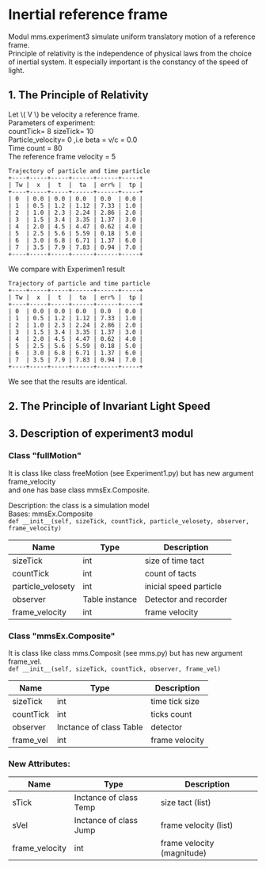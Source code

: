# Inertial reference frame
Modul mms.experiment3 simulate uniform translatory motion of a reference frame.  
Principle of relativity is the independence of physical laws  from the choice of inertial system. It especially important is the constancy of the speed of light.  
  

## 1. The Principle of Relativity
Let \\( V \\) be velocity a reference frame.  
Parameters of experiment:  
countTick= 8 sizeTick= 10   
Particle_velocity= 0 ,i.e beta = v/c = 0.0   
Time count = 80  
The reference frame velocity = 5  
  
```  
Trajectory of particle and time particle
+----+-----+-----+------+------+-----+
| Tw |  x  |  t  |  ta  | err% |  tp |
+----+-----+-----+------+------+-----+
| 0  | 0.0 | 0.0 | 0.0  | 0.0  | 0.0 |
| 1  | 0.5 | 1.2 | 1.12 | 7.33 | 1.0 |
| 2  | 1.0 | 2.3 | 2.24 | 2.86 | 2.0 |
| 3  | 1.5 | 3.4 | 3.35 | 1.37 | 3.0 |
| 4  | 2.0 | 4.5 | 4.47 | 0.62 | 4.0 |
| 5  | 2.5 | 5.6 | 5.59 | 0.18 | 5.0 |
| 6  | 3.0 | 6.8 | 6.71 | 1.37 | 6.0 |
| 7  | 3.5 | 7.9 | 7.83 | 0.94 | 7.0 |
+----+-----+-----+------+------+-----+  
```  
  
We compare with Experimen1 result  

```
Trajectory of particle and time particle
+----+-----+-----+------+------+-----+
| Tw |  x  |  t  |  ta  | err% |  tp |
+----+-----+-----+------+------+-----+
| 0  | 0.0 | 0.0 | 0.0  | 0.0  | 0.0 |
| 1  | 0.5 | 1.2 | 1.12 | 7.33 | 1.0 |
| 2  | 1.0 | 2.3 | 2.24 | 2.86 | 2.0 |
| 3  | 1.5 | 3.4 | 3.35 | 1.37 | 3.0 |
| 4  | 2.0 | 4.5 | 4.47 | 0.62 | 4.0 |
| 5  | 2.5 | 5.6 | 5.59 | 0.18 | 5.0 |
| 6  | 3.0 | 6.8 | 6.71 | 1.37 | 6.0 |
| 7  | 3.5 | 7.9 | 7.83 | 0.94 | 7.0 |
+----+-----+-----+------+------+-----+  
```  
We see that the results are identical.


## 2. The Principle of Invariant Light Speed  
  
  
## 3. Description of experiment3 modul
  
### Class "fullMotion"  
  
It is class like  class freeMotion (see Experiment1.py) but has new argument frame_velocity  
and one has base class mmsEx.Composite.   
  
Description: the class is a simulation model  
Bases: mmsEx.Composite   
`def __init__(self, sizeTick, countTick, particle_velosety, observer, frame_velocity)`  
  
Name | Type | Description  
---- | ---- | ----------- 
sizeTick | int | size of time tact
countTick | int | count of tacts
particle_velosety | int | inicial speed particle
observer | Table instance | Detector and recorder
frame_velocity | int | frame velocity


### Class "mmsEx.Composite"  
It is class like  class mms.Composit (see mms.py) but has new argument frame_vel.   
`def __init__(self, sizeTick, countTick, observer, frame_vel)`  
  
Name | Type | Description  
---- | ---- | ----------- 
sizeTick | int | time tick size  
countTick | int | ticks count   
observer | Inctance of class Table | detector   
frame_vel | int | frame velocity  
  
### New Attributes:  
  
Name | Type | Description  
---- | ---- | ----------- 
sTick | Inctance of class Temp | size tact (list) 
sVel | Inctance of class Jump | frame velocity (list) 
frame_velocity | int | frame velocity (magnitude)  
  


